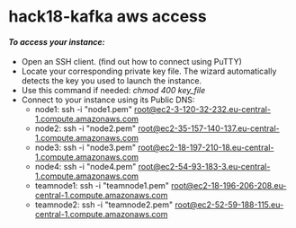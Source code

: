 # hack18-kafka aws access
 
#### _To access your instance:_
* Open an SSH client. (find out how to connect using PuTTY)
* Locate your corresponding private key file. The wizard automatically detects the key you used to launch the instance.
* Use this command if needed: _chmod 400 key_file_
* Connect to your instance using its Public DNS: 
   * node1: ssh -i "node1.pem" root@ec2-3-120-32-232.eu-central-1.compute.amazonaws.com
   * node2: ssh -i "node2.pem" root@ec2-35-157-140-137.eu-central-1.compute.amazonaws.com
   * node3: ssh -i "node3.pem" root@ec2-18-197-210-18.eu-central-1.compute.amazonaws.com
   * node4: ssh -i "node4.pem" root@ec2-54-93-183-3.eu-central-1.compute.amazonaws.com
   * teamnode1: ssh -i "teamnode1.pem" root@ec2-18-196-206-208.eu-central-1.compute.amazonaws.com
   * teamnode2: ssh -i "teamnode2.pem" root@ec2-52-59-188-115.eu-central-1.compute.amazonaws.com
